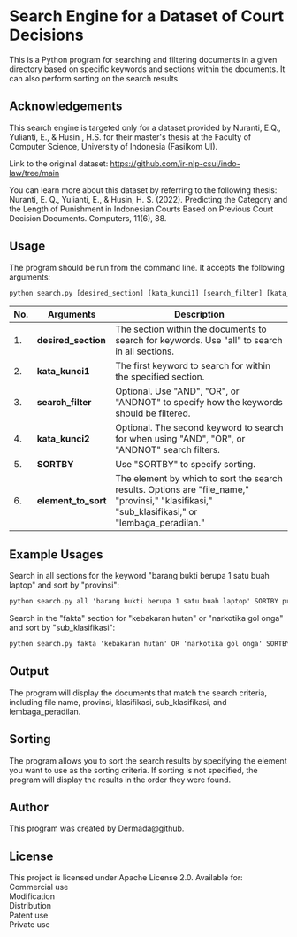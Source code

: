 # Search Engine for a Dataset of Court Decisions
This is a Python program for searching and filtering documents in a given directory based on specific keywords and sections within the documents. It can also perform sorting on the search results.

## Acknowledgements
This search engine is targeted only for a dataset provided by Nuranti, E.Q., Yulianti, E., & Husin , H.S. for their master's thesis at the Faculty of Computer Science,
University of Indonesia (Fasilkom UI).

Link to the original dataset:
https://github.com/ir-nlp-csui/indo-law/tree/main

You can learn more about this dataset by referring to the following thesis:
Nuranti, E. Q., Yulianti, E., & Husin, H. S. (2022). Predicting the Category and the Length of Punishment in Indonesian Courts Based on Previous Court Decision Documents. Computers, 11(6), 88.

## Usage
The program should be run from the command line. It accepts the following arguments:
```xml
python search.py [desired_section] [kata_kunci1] [search_filter] [kata_kunci2] SORTBY [element_to_sort]
```
| No. | Arguments | Description |
| --- | --- | --- |
| 1. | **desired_section** | The section within the documents to search for keywords. Use "all" to search in all sections.  
| 2. | **kata_kunci1** | The first keyword to search for within the specified section.  
| 3. | **search_filter** | Optional. Use "AND", "OR", or "ANDNOT" to specify how the keywords should be filtered.  
| 4. | **kata_kunci2** | Optional. The second keyword to search for when using "AND", "OR", or "ANDNOT" search filters.  
| 5. | **SORTBY** | Use "SORTBY" to specify sorting.  
| 6. | **element_to_sort** | The element by which to sort the search results. Options are "file_name," "provinsi," "klasifikasi," "sub_klasifikasi," or "lembaga_peradilan."  

## Example Usages
Search in all sections for the keyword "barang bukti berupa 1 satu buah laptop" and sort by "provinsi":
```xml
python search.py all 'barang bukti berupa 1 satu buah laptop' SORTBY provinsi
```
Search in the "fakta" section for "kebakaran hutan" or "narkotika gol onga" and sort by "sub_klasifikasi":
```xml
python search.py fakta 'kebakaran hutan' OR 'narkotika gol onga' SORTBY sub_klasifikasi
```

## Output
The program will display the documents that match the search criteria, including file name, provinsi, klasifikasi, sub_klasifikasi, and lembaga_peradilan.

## Sorting
The program allows you to sort the search results by specifying the element you want to use as the sorting criteria. If sorting is not specified, the program will display the results in the order they were found.

## Author
This program was created by Dermada@github.

## License
This project is licensed under Apache License 2.0. Available for:  
Commercial use  
Modification  
Distribution  
Patent use  
Private use
